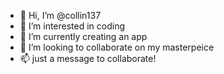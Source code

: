 - 👋 Hi, I’m @collin137
- 👀 I’m interested in coding
- 🌱 I’m currently creating an app 
- 💞️ I’m looking to collaborate on my masterpeice 
- 📫 just a message to collaborate!

<!---
collin137/collin137 is a ✨ special ✨ repository because its `README.md` (this file) appears on your GitHub profile.
You can click the Preview link to take a look at your changes.
--->
